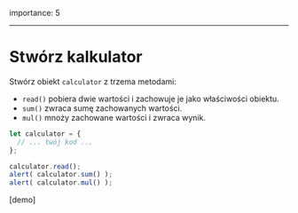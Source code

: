 importance: 5

---

# Stwórz kalkulator

Stwórz obiekt `calculator` z trzema metodami:

- `read()` pobiera dwie wartości i zachowuje je jako właściwości obiektu.
- `sum()` zwraca sumę zachowanych wartości.
- `mul()` mnoży zachowane wartości i zwraca wynik.

```js
let calculator = {
  // ... twój kod ...
};

calculator.read();
alert( calculator.sum() );
alert( calculator.mul() );
```

[demo]

